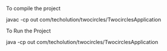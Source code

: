 To compile the project

javac -cp out com/techolution/twocircles/TwocirclesApplication

To Run the Project

java -cp out com/techolution/twocircles/TwocirclesApplication